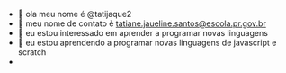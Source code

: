 - 👋 ola meu nome é @tatijaque2
- 👀 meu nome de contato è tatiane.jaueline.santos@escola.pr.gov.br
- 🌱 eu estou interessado em aprender a programar novas linguagens
- 💞️ eu estou aprendendo a programar novas linguagens de javascript e scratch
- 

<!---
tatijaque2/tatijaque2 is a ✨ special ✨ repository because its `README.md` (this file) appears on your GitHub profile.
You can click the Preview link to take a look at your changes.
--->
